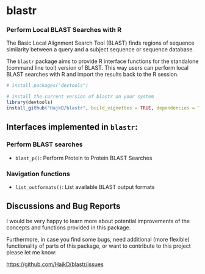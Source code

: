 # blastr
### Perform Local BLAST Searches with R
The Basic Local Alignment Search Tool (BLAST) finds regions of sequence similarity between a query and a subject sequence or sequence database.

The `blastr` package aims to provide R interface functions for the standalone (command line tool) version
of BLAST. This way users can perform local BLAST searches with R and import the results back
to the R session.


```r
# install.packages("devtools")

# install the current version of blastr on your system
library(devtools)
install_github("HajkD/blastr", build_vignettes = TRUE, dependencies = TRUE)
```


## Interfaces implemented in `blastr`:

### Perform BLAST searches 
- `blast_p()`: Perform Protein to Protein BLAST Searches


### Navigation functions
- `list_outformats()`: List available BLAST output formats

## Discussions and Bug Reports

I would be very happy to learn more about potential improvements of the concepts and functions provided in this package.

Furthermore, in case you find some bugs, need additional (more flexible) functionality of parts of this package, or want to contribute to this project please let me know:

https://github.com/HajkD/blastr/issues
